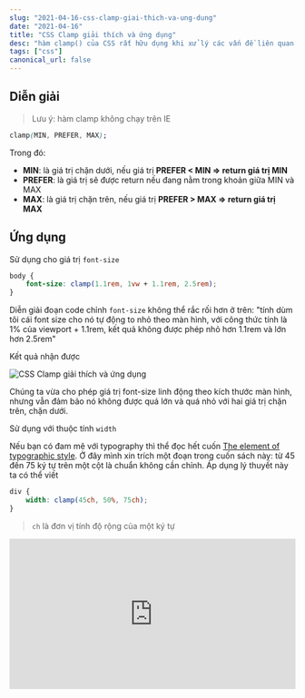 ```yaml
---
slug: "2021-04-16-css-clamp-giai-thich-va-ung-dung"
date: "2021-04-16"
title: "CSS Clamp giải thích và ứng dụng"
desc: "hàm clamp() của CSS rất hữu dụng khi xử lý các vấn đề liên quan đến responsive, là một tính năng mới hay ho bạn cũng nên biết đế áp dụng"
tags: ["css"]
canonical_url: false
---
```


## Diễn giải

> Lưu ý: hàm clamp không chạy trên IE

```css
clamp(MIN, PREFER, MAX);
```

Trong đó:

- **MIN**: là giá trị chặn dưới, nếu giá trị **PREFER < MIN => return giá trị MIN**
- **PREFER**: là giá trị sẽ được return nếu đang nằm trong khoản giữa MIN và MAX
- **MAX**: là giá trị chặn trên, nếu giá trị **PREFER > MAX => return giá trị MAX**

## Ứng dụng

Sử dụng cho giá trị `font-size`

```css
body {
    font-size: clamp(1.1rem, 1vw + 1.1rem, 2.5rem);
}
```

Diễn giải đoạn code chỉnh `font-size` không thể rắc rối hơn ở trên: "tính dùm tôi cái font size cho nó tự động to nhỏ theo màn hình, với công thức tính là 1% của viewport + 1.1rem, kết quả không được phép nhỏ hơn 1.1rem và lớn hơn 2.5rem"

Kết quả nhận được

![CSS Clamp giải thích và ứng dụng](https://css-tricks.com/wp-content/uploads/2020/08/clamp.gif)

Chúng ta vừa cho phép giá trị font-size linh động theo kích thước màn hình, nhưng vẫn đảm bảo nó không được quá lớn và quá nhỏ với hai giá trị chặn trên, chặn dưới.

Sử dụng với thuộc tính `width`

Nếu bạn có đam mê với typography thì thể đọc hết cuốn [The element of typographic style](https://readings.design/PDF/the_elements_of_typographic_style.pdf). Ở đây mình xin trích một đoạn trong cuốn sách này: từ 45 đến 75 ký tự trên một cột là chuẩn không cần chỉnh. Áp dụng lý thuyết này ta có thể viết

```css
div {
    width: clamp(45ch, 50%, 75ch);
}
```

> `ch` là đơn vị tính độ rộng của một ký tự

<iframe height="265" style="width: 100%;" scrolling="no" title="clamp example" src="https://codepen.io/luckyluu/embed/VwPdEOK?height=265&theme-id=light&default-tab=html,result" frameborder="no" loading="lazy" allowtransparency="true" allowfullscreen="true">
  See the Pen <a href='https://codepen.io/luckyluu/pen/VwPdEOK'>clamp example</a> by Lưu An
  (<a href='https://codepen.io/luckyluu'>@luckyluu</a>) on <a href='https://codepen.io'>CodePen</a>.
</iframe>

